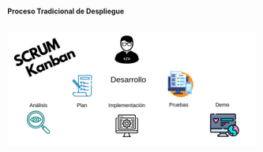 <h1 class="title" style="display:none">Planteamiento del Problema</h1>

<h4 style="text-transform: none;"> Proceso Tradicional de Despliegue </h4>
<img src="media\images\despliegue-tradicional-desarrollo.png" alt="Proceso Tradicional de Despliegue" style="margin: 15px 0px;
                                                                            background: none;
                                                                            border: 0;
                                                                            box-shadow: none;">